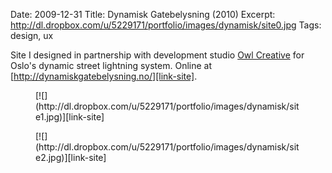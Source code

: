 Date: 2009-12-31
Title: Dynamisk Gatebelysning (2010)
Excerpt: http://dl.dropbox.com/u/5229171/portfolio/images/dynamisk/site0.jpg
Tags: design, ux

[link-site]: http://dynamiskgatebelysning.no/

Site I designed in partnership with development studio [Owl Creative](http://owlcreative.co.uk) for Oslo's dynamic street lightning system. 
Online at [http://dynamiskgatebelysning.no/][link-site].

<figure>[![](http://dl.dropbox.com/u/5229171/portfolio/images/dynamisk/site1.jpg)][link-site]</figure>
<figure>[![](http://dl.dropbox.com/u/5229171/portfolio/images/dynamisk/site2.jpg)][link-site]</figure>